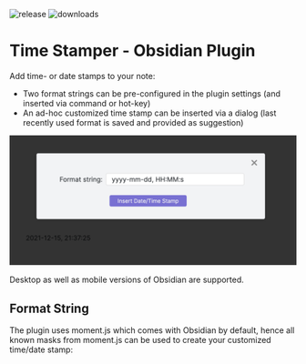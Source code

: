 ![release](https://img.shields.io/github/v/release/Gru80/obsidian-timestamper)
![downloads](https://img.shields.io/github/downloads/Gru80/obsidian-timestamper/total.svg)

# Time Stamper - Obsidian Plugin
Add time- or date stamps to your note:
- Two format strings can be pre-configured in the plugin settings (and inserted via command or hot-key)
- An ad-hoc customized time stamp can be inserted via a dialog (last recently used format is saved and provided as suggestion)

![TimeStamper](res/dialog.png)

Desktop as well as mobile versions of Obsidian are supported.

## Format String
The plugin uses moment.js which comes with Obsidian by default, hence all known masks from moment.js can be used to create your customized time/date stamp:
